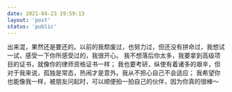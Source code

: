 ```yaml
---
date: 2021-04-23 19:59:13
layout: 'post'
status: 'public'
---
```

出来混，果然还是要还的。以前的我颓废过，也努力过，但还没有拼命过，我想试一试，感受一下你所感受过的，我很开心。
我不想落后你太多，我要拿到高级项目的证书，就像你的律师资格证书一样；
我也要考研，纵使有着诸多的艰辛，但对于我来说，孤独是常态，热闹才是意外。我从不担心自己不会适应；
我希望你也能像我一样，被朋友问起时，可以顺便拍一拍自己的伙伴，因为你真的很棒～

